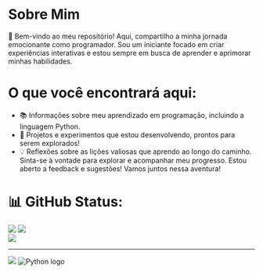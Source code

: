 # __Sobre Mim__
🎉 Bem-vindo ao meu repositório! Aqui, compartilho a minha jornada emocionante como programador. Sou um iniciante focado em criar experiências interativas e estou sempre em busca de aprender e aprimorar minhas habilidades.

# __O que você encontrará aqui:__
- 📚 Informações sobre meu aprendizado em programação, incluindo a linguagem Python.
- 🚀 Projetos e experimentos que estou desenvolvendo, prontos para serem explorados!
- 💡 Reflexões sobre as lições valiosas que aprendo ao longo do caminho.
Sinta-se à vontade para explorar e acompanhar meu progresso. Estou aberto a feedback e sugestões! Vamos juntos nessa aventura!

# 📊 GitHub Status:
![](https://github-readme-stats.vercel.app/api?username=0Marte0&theme=blue_navy&hide_border=false&include_all_commits=false&count_private=false)
![](https://github-readme-streak-stats.herokuapp.com/?user=0Marte0l&theme=blue_navy&hide_border=false)<br/>
![](https://github-readme-stats.vercel.app/api/top-langs/?username=0Marte0&theme=blue_navy&hide_border=false&include_all_commits=false&count_private=false&layout=compact)

---
[![](https://visitcount.itsvg.in/api?id=0Marte0&icon=5&color=1)](https://visitcount.itsvg.in)
![Python logo](https://upload.wikimedia.org/wikipedia/commons/c/c3/Python-logo-notext.svg)

